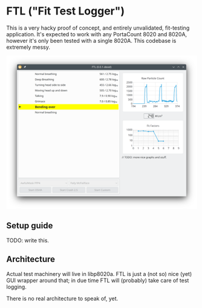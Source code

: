 # FTL ("Fit Test Logger")

This is a very hacky proof of concept, and entirely unvalidated, fit-testing
application. It's expected to work with any PortaCount 8020 and 8020A, however
it's only been tested with a single 8020A. This codebase is extremely messy.

![Main Window, showing a test in progress](/docs/img/screenshot_main_2024_10_22.png?raw=true "Screenshot of the test window")

## Setup guide

TODO: write this.

## Architecture

Actual test machinery will live in libp8020a. FTL is just a (not so) nice (yet)
GUI wrapper around that; in due time FTL will (probably) take care of test
logging.

There is no real architecture to speak of, yet.
